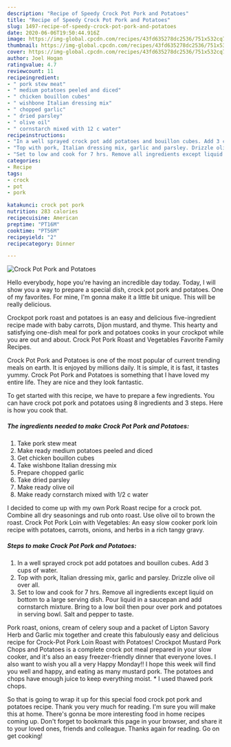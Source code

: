 ```yaml
---
description: "Recipe of Speedy Crock Pot Pork and Potatoes"
title: "Recipe of Speedy Crock Pot Pork and Potatoes"
slug: 1497-recipe-of-speedy-crock-pot-pork-and-potatoes
date: 2020-06-06T19:50:44.916Z
image: https://img-global.cpcdn.com/recipes/43fd635278dc2536/751x532cq70/crock-pot-pork-and-potatoes-recipe-main-photo.jpg
thumbnail: https://img-global.cpcdn.com/recipes/43fd635278dc2536/751x532cq70/crock-pot-pork-and-potatoes-recipe-main-photo.jpg
cover: https://img-global.cpcdn.com/recipes/43fd635278dc2536/751x532cq70/crock-pot-pork-and-potatoes-recipe-main-photo.jpg
author: Joel Hogan
ratingvalue: 4.7
reviewcount: 11
recipeingredient:
- " pork stew meat"
- " medium potatoes peeled and diced"
- " chicken bouillon cubes"
- " wishbone Italian dressing mix"
- " chopped garlic"
- " dried parsley"
- " olive oil"
- " cornstarch mixed with 12 c water"
recipeinstructions:
- "In a well sprayed crock pot add potatoes and bouillon cubes. Add 3 cups of water."
- "Top with pork, Italian dressing mix, garlic and parsley. Drizzle olive oil over all."
- "Set to low and cook for 7 hrs. Remove all ingredients except liquid on bottom to a large serving dish. Pour liquid in a saucepan and add cornstarch mixture. Bring to a low boil then pour over pork and potatoes in serving bowl. Salt and pepper to taste."
categories:
- Recipe
tags:
- crock
- pot
- pork

katakunci: crock pot pork 
nutrition: 283 calories
recipecuisine: American
preptime: "PT16M"
cooktime: "PT56M"
recipeyield: "2"
recipecategory: Dinner

---
```



![Crock Pot Pork and Potatoes](https://img-global.cpcdn.com/recipes/43fd635278dc2536/751x532cq70/crock-pot-pork-and-potatoes-recipe-main-photo.jpg)

Hello everybody, hope you're having an incredible day today. Today, I will show you a way to prepare a special dish, crock pot pork and potatoes. One of my favorites. For mine, I'm gonna make it a little bit unique. This will be really delicious.

Crockpot pork roast and potatoes is an easy and delicious five-ingredient recipe made with baby carrots, Dijon mustard, and thyme. This hearty and satisfying one-dish meal for pork and potatoes cooks in your crockpot while you are out and about. Crock Pot Pork Roast and Vegetables Favorite Family Recipes.

Crock Pot Pork and Potatoes is one of the most popular of current trending meals on earth. It is enjoyed by millions daily. It is simple, it is fast, it tastes yummy. Crock Pot Pork and Potatoes is something that I have loved my entire life. They are nice and they look fantastic.


To get started with this recipe, we have to prepare a few ingredients. You can have crock pot pork and potatoes using 8 ingredients and 3 steps. Here is how you cook that.

<!--inarticleads1-->

##### The ingredients needed to make Crock Pot Pork and Potatoes:

1. Take  pork stew meat
1. Make ready  medium potatoes peeled and diced
1. Get  chicken bouillon cubes
1. Take  wishbone Italian dressing mix
1. Prepare  chopped garlic
1. Take  dried parsley
1. Make ready  olive oil
1. Make ready  cornstarch mixed with 1/2 c water


I decided to come up with my own Pork Roast recipe for a crock pot. Combine all dry seasonings and rub onto roast. Use olive oil to brown the roast. Crock Pot Pork Loin with Vegetables: An easy slow cooker pork loin recipe with potatoes, carrots, onions, and herbs in a rich tangy gravy. 

<!--inarticleads2-->

##### Steps to make Crock Pot Pork and Potatoes:

1. In a well sprayed crock pot add potatoes and bouillon cubes. Add 3 cups of water.
1. Top with pork, Italian dressing mix, garlic and parsley. Drizzle olive oil over all.
1. Set to low and cook for 7 hrs. Remove all ingredients except liquid on bottom to a large serving dish. Pour liquid in a saucepan and add cornstarch mixture. Bring to a low boil then pour over pork and potatoes in serving bowl. Salt and pepper to taste.


Pork roast, onions, cream of celery soup and a packet of Lipton Savory Herb and Garlic mix together and create this fabulously easy and delicious recipe for Crock-Pot Pork Loin Roast with Potatoes! Crockpot Mustard Pork Chops and Potatoes is a complete crock pot meal prepared in your slow cooker, and it&#39;s also an easy freezer-friendly dinner that everyone loves. I also want to wish you all a very Happy Monday!! I hope this week will find you well and happy, and eating as many mustard pork. The potatoes and chops have enough juice to keep everything moist. * I used thawed pork chops. 

So that is going to wrap it up for this special food crock pot pork and potatoes recipe. Thank you very much for reading. I'm sure you will make this at home. There's gonna be more interesting food in home recipes coming up. Don't forget to bookmark this page in your browser, and share it to your loved ones, friends and colleague. Thanks again for reading. Go on get cooking!

